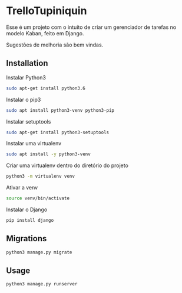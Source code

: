 # TrelloTupiniquin

Esse é um projeto com o intuito de criar um gerenciador de tarefas no modelo Kaban, feito em Django.

Sugestões de melhoria são bem vindas.


## Installation

Instalar Python3
```bash
sudo apt-get install python3.6
```

Instalar o pip3
```bash
sudo apt install python3-venv python3-pip
```

Instalar setuptools
```bash
sudo apt-get install python3-setuptools
```

Instalar uma virtualenv
```bash
sudo apt install -y python3-venv
```

Criar uma virtualenv dentro do diretório do projeto
```bash
python3 -m virtualenv venv
```

Ativar a venv
```bash
source venv/bin/activate 
```

Instalar o Django
```bash
pip install django
```

## Migrations
```bash
python3 manage.py migrate
```

## Usage

```bash
python3 manage.py runserver
```